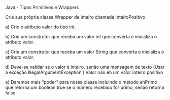 Java - Tipos Primitivos e Wrappers

Crie sua própria classe Wrapper de inteiro chamada InteiroPositivo

a) Crie o atributo valor do tipo int.

b) Crie um construtor que receba um valor int que converta e inicializa o atributo valor.

c) Crie um construtor que receba um valor String que converta e inicializa o atributo valor.

d) Deve-se validar se o valor é inteiro, senão uma mensagem de texto (Usar a exceção IllegalArgumentException ) Valor nao eh um valor inteiro positivo

e) Daremos mais “poder” para nossa classe incluindo o método ehPrimo que retorna um boolean true se o número recebido for primo, senão retorna false.
